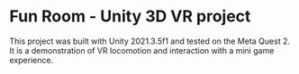 # Fun Room - Unity 3D VR project

This project was built with Unity 2021.3.5f1 and tested on the Meta Quest 2.
It is a demonstration of VR locomotion and interaction with a mini game experience.
